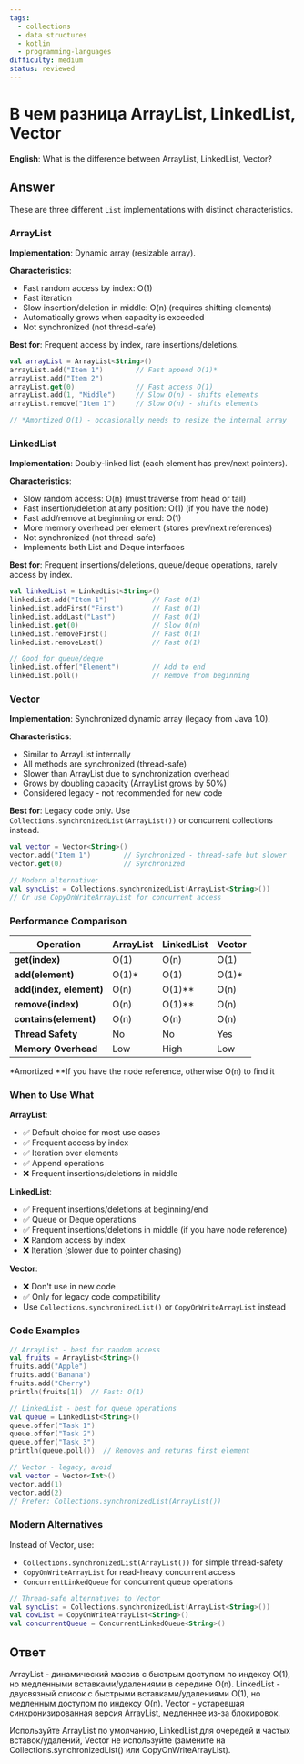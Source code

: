 ```yaml
---
tags:
  - collections
  - data structures
  - kotlin
  - programming-languages
difficulty: medium
status: reviewed
---
```


# В чем разница ArrayList, LinkedList, Vector

**English**: What is the difference between ArrayList, LinkedList, Vector?

## Answer

These are three different `List` implementations with distinct characteristics.

### ArrayList

**Implementation**: Dynamic array (resizable array).

**Characteristics**:
- Fast random access by index: O(1)
- Fast iteration
- Slow insertion/deletion in middle: O(n) (requires shifting elements)
- Automatically grows when capacity is exceeded
- Not synchronized (not thread-safe)

**Best for**: Frequent access by index, rare insertions/deletions.

```kotlin
val arrayList = ArrayList<String>()
arrayList.add("Item 1")        // Fast append O(1)*
arrayList.add("Item 2")
arrayList.get(0)               // Fast access O(1)
arrayList.add(1, "Middle")     // Slow O(n) - shifts elements
arrayList.remove("Item 1")     // Slow O(n) - shifts elements

// *Amortized O(1) - occasionally needs to resize the internal array
```

### LinkedList

**Implementation**: Doubly-linked list (each element has prev/next pointers).

**Characteristics**:
- Slow random access: O(n) (must traverse from head or tail)
- Fast insertion/deletion at any position: O(1) (if you have the node)
- Fast add/remove at beginning or end: O(1)
- More memory overhead per element (stores prev/next references)
- Not synchronized (not thread-safe)
- Implements both List and Deque interfaces

**Best for**: Frequent insertions/deletions, queue/deque operations, rarely access by index.

```kotlin
val linkedList = LinkedList<String>()
linkedList.add("Item 1")           // Fast O(1)
linkedList.addFirst("First")       // Fast O(1)
linkedList.addLast("Last")         // Fast O(1)
linkedList.get(0)                  // Slow O(n)
linkedList.removeFirst()           // Fast O(1)
linkedList.removeLast()            // Fast O(1)

// Good for queue/deque
linkedList.offer("Element")        // Add to end
linkedList.poll()                  // Remove from beginning
```

### Vector

**Implementation**: Synchronized dynamic array (legacy from Java 1.0).

**Characteristics**:
- Similar to ArrayList internally
- All methods are synchronized (thread-safe)
- Slower than ArrayList due to synchronization overhead
- Grows by doubling capacity (ArrayList grows by 50%)
- Considered legacy - not recommended for new code

**Best for**: Legacy code only. Use `Collections.synchronizedList(ArrayList())` or concurrent collections instead.

```kotlin
val vector = Vector<String>()
vector.add("Item 1")        // Synchronized - thread-safe but slower
vector.get(0)               // Synchronized

// Modern alternative:
val syncList = Collections.synchronizedList(ArrayList<String>())
// Or use CopyOnWriteArrayList for concurrent access
```

### Performance Comparison

| Operation | ArrayList | LinkedList | Vector |
|-----------|-----------|------------|---------|
| **get(index)** | O(1) | O(n) | O(1) |
| **add(element)** | O(1)* | O(1) | O(1)* |
| **add(index, element)** | O(n) | O(1)** | O(n) |
| **remove(index)** | O(n) | O(1)** | O(n) |
| **contains(element)** | O(n) | O(n) | O(n) |
| **Thread Safety** | No | No | Yes |
| **Memory Overhead** | Low | High | Low |

*Amortized
**If you have the node reference, otherwise O(n) to find it

### When to Use What

**ArrayList**:
- ✅ Default choice for most use cases
- ✅ Frequent access by index
- ✅ Iteration over elements
- ✅ Append operations
- ❌ Frequent insertions/deletions in middle

**LinkedList**:
- ✅ Frequent insertions/deletions at beginning/end
- ✅ Queue or Deque operations
- ✅ Frequent insertions/deletions in middle (if you have node reference)
- ❌ Random access by index
- ❌ Iteration (slower due to pointer chasing)

**Vector**:
- ❌ Don't use in new code
- ✅ Only for legacy code compatibility
- Use `Collections.synchronizedList()` or `CopyOnWriteArrayList` instead

### Code Examples

```kotlin
// ArrayList - best for random access
val fruits = ArrayList<String>()
fruits.add("Apple")
fruits.add("Banana")
fruits.add("Cherry")
println(fruits[1])  // Fast: O(1)

// LinkedList - best for queue operations
val queue = LinkedList<String>()
queue.offer("Task 1")
queue.offer("Task 2")
queue.offer("Task 3")
println(queue.poll())  // Removes and returns first element

// Vector - legacy, avoid
val vector = Vector<Int>()
vector.add(1)
vector.add(2)
// Prefer: Collections.synchronizedList(ArrayList())
```

### Modern Alternatives

Instead of Vector, use:
- `Collections.synchronizedList(ArrayList())` for simple thread-safety
- `CopyOnWriteArrayList` for read-heavy concurrent access
- `ConcurrentLinkedQueue` for concurrent queue operations

```kotlin
// Thread-safe alternatives to Vector
val syncList = Collections.synchronizedList(ArrayList<String>())
val cowList = CopyOnWriteArrayList<String>()
val concurrentQueue = ConcurrentLinkedQueue<String>()
```

## Ответ

ArrayList - динамический массив с быстрым доступом по индексу O(1), но медленными вставками/удалениями в середине O(n). LinkedList - двусвязный список с быстрыми вставками/удалениями O(1), но медленным доступом по индексу O(n). Vector - устаревшая синхронизированная версия ArrayList, медленнее из-за блокировок.

Используйте ArrayList по умолчанию, LinkedList для очередей и частых вставок/удалений, Vector не используйте (замените на Collections.synchronizedList() или CopyOnWriteArrayList).

